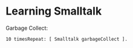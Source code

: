 # Learning Smalltalk



Garbage Collect:

```smalltalk
10 timesRepeat: [ Smalltalk garbageCollect ].
```

